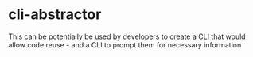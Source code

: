 # cli-abstractor
This can be potentially be used by developers to create a CLI that would allow code reuse - and a CLI to prompt them for necessary information
